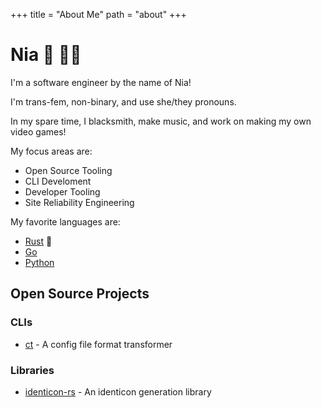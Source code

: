 +++
title = "About Me"
path = "about"
+++

# Nia :crab: :transgender_flag:

I'm a software engineer by the name of Nia!

I'm trans-fem, non-binary, and use she/they pronouns.

In my spare time, I blacksmith, make music, and work on making my own video games!

My focus areas are:

- Open Source Tooling
- CLI Develoment
- Developer Tooling
- Site Reliability Engineering

My favorite languages are:

- [Rust](https://www.rust-lang.org/) :crab:
- [Go](https://go.dev/)
- [Python](https://www.python.org/)

## Open Source Projects

### CLIs

- [ct](https://github.com/conways-glider/ct) - A config file format transformer

### Libraries

- [identicon-rs](https://github.com/conways-glider/identicon-rs) - An identicon generation library
